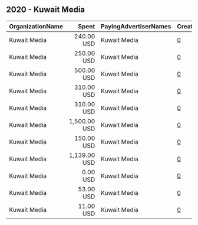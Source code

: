 ## 2020 - Kuwait Media 
|OrganizationName|Spent|PayingAdvertiserNames|CreativeUrls|Impressions|Genders|AgeBrackets|CountryCodes|BillingAddresses|CandidateBallotInformation|
|:---|---:|:---|:---|---:|:---|:---|:---|:---|:---|
|Kuwait Media|240.00 USD|Kuwait Media|[0](https://www.snap.com/political-ads/asset/48d21d43c312d065e581e1581d697ecf139528c5ab31a725690c0da44abd1fc7?mediaType=jpg)|159,763||21+|kuwait|KW|Faisal Alkandari|
|Kuwait Media|250.00 USD|Kuwait Media|[0](https://www.snap.com/political-ads/asset/5045396e635e1499e77d7546db00a25bc158962b691b48e00248dbe7c63e15ed?mediaType=mp4)|86,176||21+|kuwait|KW|Khaled Mons Alotaibi|
|Kuwait Media|500.00 USD|Kuwait Media|[0](https://www.snap.com/political-ads/asset/291d4dfb1ee30049b62121983a7fa4fa69e8876a79692f0f52da5f38a37f337e?mediaType=png)|373,610||21+|kuwait|KW|Mohammed Ali Alwagit|
|Kuwait Media|310.00 USD|Kuwait Media|[0](https://www.snap.com/political-ads/asset/6f44371f1e2752a79171d86628e85e584027d3873a9bda2a85e0aef8af34989e?mediaType=mp4)|80,759||21+|kuwait|KW|Faisal Alkandari|
|Kuwait Media|310.00 USD|Kuwait Media|[0](https://www.snap.com/political-ads/asset/32990782e54cd6ca0c3a2976852eb24c20f19f0bc2883d39ca0a133608b0ec8a?mediaType=mp4)|85,297||21+|kuwait|KW|Fahad Abdulaziz Almasaud|
|Kuwait Media|1,500.00 USD|Kuwait Media|[0](https://www.snap.com/political-ads/asset/e09c248fe27810c20cd3648b45cd548f49777f3cd099f525fbb6bb703d85d43c?mediaType=jpeg)|932,034||21+|kuwait|KW|Yacoub Abdul Mohsen|
|Kuwait Media|150.00 USD|Kuwait Media|[0](https://www.snap.com/political-ads/asset/04fb76ffd149d8ff28d3adaf7f3d721a7877f0632d177d67d75146c7a38bfa95?mediaType=png)|123,933||21+|kuwait|KW|Mohammed Adel Sagr|
|Kuwait Media|1,139.00 USD|Kuwait Media|[0](https://www.snap.com/political-ads/asset/120a5ebb71da4fa73da063622fd946dda3e59af0abe0fc0e108775df48928626?mediaType=mp4)|354,741||21+|kuwait|KW|Ahmed Alsahly|
|Kuwait Media|0.00 USD|Kuwait Media|[0](https://www.snap.com/political-ads/asset/b8c9e3976552acd9f9e1b0c7004b3e0b58fc248d185830c3df5c6b74faff00ca?mediaType=mp4)|287||21+|kuwait|KW|Khaled Mohamad Alotaibi|
|Kuwait Media|53.00 USD|Kuwait Media|[0](https://www.snap.com/political-ads/asset/cb9e4ca6989fdf1e8b77e10db34fc747165d4829ffe90df663ea70934060dc7e?mediaType=mp4)|15,560|FEMALE|21+|kuwait|KW|Ahmed Albdayeh|
|Kuwait Media|11.00 USD|Kuwait Media|[0](https://www.snap.com/political-ads/asset/b056be13cf2c02a468fe5019ee2f6439bd3cb8fbda77a2071ff2a609b39536c1?mediaType=jpeg)|9,764||21+|kuwait|KW|Yacoub Abdul Mohsen|
